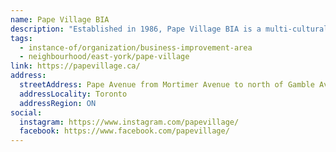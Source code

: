 ```yaml
---
name: Pape Village BIA
description: "Established in 1986, Pape Village BIA is a multi-cultural, pedestrian-friendly shopping district that is quaint yet vibrant. Our mission is to create a dynamic business environment that attracts visitors, supports local entrepreneurs, and cultivates a sense of belonging among residents."
tags:
  - instance-of/organization/business-improvement-area
  - neighbourhood/east-york/pape-village
link: https://papevillage.ca/
address:
  streetAddress: Pape Avenue from Mortimer Avenue to north of Gamble Avenue
  addressLocality: Toronto
  addressRegion: ON
social:
  instagram: https://www.instagram.com/papevillage/
  facebook: https://www.facebook.com/papevillage/
---
```

